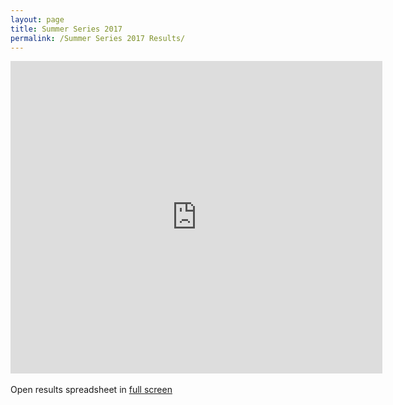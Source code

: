 ```yaml
---
layout: page
title: Summer Series 2017
permalink: /Summer Series 2017 Results/
---
```

<iframe width='595' height='500' frameborder='0' 
      src='https://docs.google.com/spreadsheets/d/1O7Siqa0SaBYDl0q17BP4ckspZr0PFGsbsgahFc3FDfo/pubhtml?widget=true&amp;headers=false'></iframe>
<br /> <br />
            Open results spreadsheet in <a href="https://docs.google.com/spreadsheets/d/1O7Siqa0SaBYDl0q17BP4ckspZr0PFGsbsgahFc3FDfo/pubhtml?gid=0&single=true" target="_blank">full screen</a>
            <br /> <br />
